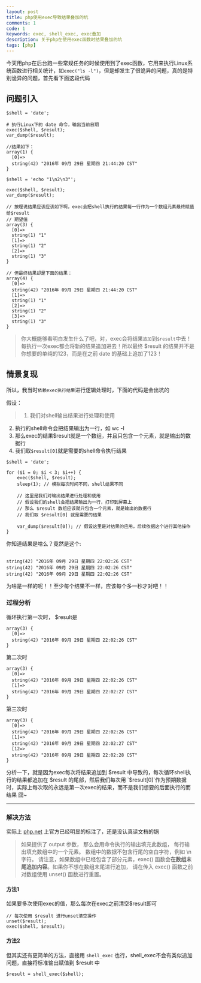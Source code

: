 ```yaml
---
layout: post
title: php使用exec导致结果叠加的坑
comments: 1
code: 1
keywords: exec, shell_exec, exec叠加
description: 关于php在使用exec函数时结果叠加的坑
tags: [php]
---
```


今天用php在后台跑一些常规任务的时候使用到了exec函数，它用来执行Linux系统函数进行相关统计，如`exec("ls -l")`，但是却发生了很诡异的问题，真的是特别诡异的问题，首先看下面这段代码

## 问题引入

```php?start_inline=1
$shell = 'date';

# 执行Linux下的 date 命令，输出当前日期
exec($shell, $result);
var_dump($result);

//结果如下：
array(1) {
  [0]=>
  string(42) "2016年 09月 29日 星期四 21:44:20 CST"
}

$shell = 'echo "1\n2\n3"';

exec($shell, $result);
var_dump($result);

// 按理说结果应该应该如下啊，exec会把shell执行的结果每一行作为一个数组元素最终赋值给$result
// 期望值
array(3) {
  [0]=>
  string(1) "1"
  [1]=>
  string(1) "2"
  [2]=>
  string(1) "3"
}

// 但最终结果却是下面的结果：
array(4) {
  [0]=>
  string(42) "2016年 09月 29日 星期四 21:44:20 CST"
  [1]=>
  string(1) "1"
  [2]=>
  string(1) "2"
  [3]=>
  string(1) "3"
}

```

> 你大概能够看明白发生什么了吧，对，exec会将结果`追加`到`$result`中去！
<br>每执行一次exec都会将新的结果追加进去！所以最终 $result 的结果并不是你想要的单纯的123，而是在之前 date 的基础上追加了123！


## 情景复现

所以，我当时`依赖exec执行结果`进行逻辑处理时，下面的代码是会出坑的

假设：

> 1. 我们对shell输出结果进行处理和使用
2. 执行的shell命令会把结果输出为一行，如 wc -l
3. 那么exec的结果$result就是一个数组，并且只包含一个元素，就是输出的数据行
4. 我们取`$result[0]`就是需要的shell命令执行结果

```php?start_inline=1
$shell = 'date';

for ($i = 0; $i < 3; $i++) {
    exec($shell, $result);
    sleep(1); // 模拟每次时间不同，shell结果不同

    // 这里是我们对输出结果进行处理和使用
    // 假设我们的shell会把结果输出为一行，打印到屏幕上
    // 那么 $result 数组应该就只包含一个元素，就是输出的数据行
    // 我们取 $result[0] 就是需要的结果

    var_dump($result[0]); // 假设这里是对结果的应用，后续依据这个进行其他操作
}

```

你知道结果是啥么？竟然是这个:

```shell

string(42) "2016年 09月 29日 星期四 22:02:26 CST"
string(42) "2016年 09月 29日 星期四 22:02:26 CST"
string(42) "2016年 09月 29日 星期四 22:02:26 CST"

```

为啥是一样的呢！！至少每个结果不一样，应该每个多一秒才对吧！！


### 过程分析

循环执行第一次时， $result是

```shell
array(3) {
  [0]=>
  string(42) "2016年 09月 29日 星期四 22:02:26 CST"
}
```

第二次时

```shell
array(3) {
  [0]=>
  string(42) "2016年 09月 29日 星期四 22:02:26 CST"
  [1]=>
  string(42) "2016年 09月 29日 星期四 22:02:27 CST"
}
```

第三次时

```shell
array(3) {
  [0]=>
  string(42) "2016年 09月 29日 星期四 22:02:26 CST"
  [1]=>
  string(42) "2016年 09月 29日 星期四 22:02:27 CST"
  [12=>
  string(42) "2016年 09月 29日 星期四 22:02:28 CST"
}
```

分析一下，就是因为exec每次将结果追加到 $result 中导致的，每次循环shell执行的结果都追加在 $result 的尾部，然后我们每次用 `$result[0]`作为预期数据时，实际上每次取的永远是第一次exec的结果，而不是我们想要的后面执行的而结果 囧~

----

### 解决方法

实际上 [php.net](http://php.net/manual/zh/function.exec.php) 上官方已经明显的标注了，还是没认真读文档的锅

>  如果提供了 output 参数， 那么会用命令执行的输出填充此数组， 每行输出填充数组中的一个元素。 数组中的数据不包含行尾的空白字符，例如 \n 字符。 请注意，如果数组中已经包含了部分元素，exec() 函数会**在数组末尾追加内容**。如果你不想在数组末尾进行追加， 请在传入 exec() 函数之前 对数组使用 unset() 函数进行重置。

#### 方法1
如果要多次使用exec的值，那么每次在exec之前清空$result即可

```php?start_inline=1
// 每次使用 $result 进行unset清空操作
unset($result);
exec($shell, $result);
```


#### 方法2

但其实还有更简单的方法，直接用 `shell_exec` 也行，shell_exec不会有类似追加问题，直接将标准输出赋值到 $result 中

```php?start_inline=1
$result = shell_exec($shell);
```


